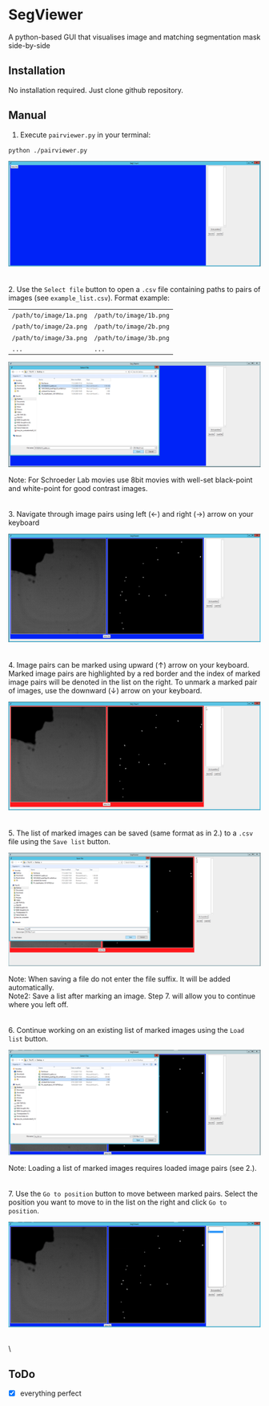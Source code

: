 # SegViewer
A python-based GUI that visualises image and matching segmentation mask side-by-side

## Installation
No installation required. Just clone github repository.

## Manual
1. Execute `pairviewer.py` in your terminal:

```bash
python ./pairviewer.py
```

![Alt text](./images/1.png "Start-up screen")
\
\
\
2. Use the `Select file` button to open a `.csv` file containing paths to pairs of images (see `example_list.csv`). Format example:

|                        |                        |
|----------------------- | -----------------------|
|`/path/to/image/1a.png` | `/path/to/image/1b.png`|
|`/path/to/image/2a.png` | `/path/to/image/2b.png`|
|`/path/to/image/3a.png` | `/path/to/image/3b.png`|
|`...`                   | `...`                  |

![Alt text](./images/2.png "File selection")

Note: For Schroeder Lab movies use 8bit movies with well-set black-point and white-point for good contrast
images.
\
\
\
3. Navigate through image pairs using left (&#8592;) and right (&#8594;) arrow on your keyboard

![Alt text](./images/3.png "Navigate through images")
\
\
\
4. Image pairs can be marked using upward (&#8593;) arrow on your keyboard. Marked image pairs are highlighted by
   a red border and the index of marked image pairs will be denoted in the list on the right. To unmark a marked
   pair of images, use the downward (&#8595;) arrow on your keyboard.

![Alt text](./images/4.png "Mark images")
\
\
\
5. The list of marked images can be saved (same format as in 2.) to a `.csv` file using the `Save list` button.

![Alt text](./images/5.png "Save marked pairs")

Note: When saving a file do not enter the file suffix. It will be added automatically.\
Note2: Save a list after marking an image. Step 7. will allow you to continue where you left off.
\
\
\
6. Continue working on an existing list of marked images using the `Load list` button.

![Alt text](./images/6.png "Load marked pairs")

Note: Loading a list of marked images requires loaded image pairs (see 2.).
\
\
\
7. Use the `Go to position` button to move between marked pairs. Select the position you want to move to in the
   list on the right and click `Go to position`.

![Alt text](./images/7.png "Go to position")

\
\
## ToDo
- [x] everything perfect
